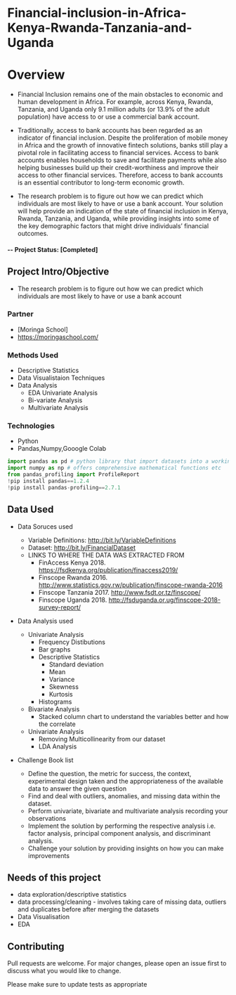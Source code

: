 # Financial-inclusion-in-Africa-Kenya-Rwanda-Tanzania-and-Uganda

# Overview 

* Financial Inclusion remains one of the main obstacles to economic and human development in Africa. For example, across Kenya, Rwanda, Tanzania, and Uganda only 9.1 million adults (or 13.9% of the adult population) have access to or use a commercial bank account.

* Traditionally, access to bank accounts has been regarded as an indicator of financial inclusion. Despite the proliferation of mobile money in Africa and the growth of innovative fintech solutions, banks still play a pivotal role in facilitating access to financial services. Access to bank accounts enables households to save and facilitate payments while also helping businesses build up their credit-worthiness and improve their access to other financial services. Therefore, access to bank accounts is an essential contributor to long-term economic growth.

* The research problem is to figure out how we can predict which individuals are most likely to have or use a bank account. Your solution will help provide an indication of the state of financial inclusion in Kenya, Rwanda, Tanzania, and Uganda, while providing insights into some of the key demographic factors that might drive individuals’ financial outcomes.

#### -- Project Status: [Completed]

## Project Intro/Objective
* The research problem is to figure out how we can predict which individuals are most likely to have or use a bank account

### Partner
* [Moringa School]
* https://moringaschool.com/

### Methods Used
* Descriptive Statistics
* Data Visualistaion Techniques
* Data Analysis
   * EDA Univariate Analysis
   * Bi-variate Analysis
   * Multivariate Analysis

### Technologies
* Python
* Pandas,Numpy,Gooogle Colab

```python
import pandas as pd # python library that import datasets into a working env and does so much more such as helping in cleaning datasets etc
import numpy as np # offers comprehensive mathematical functions etc
from pandas_profiling import ProfileReport
!pip install pandas==1.2.4
!pip install pandas-profiling==2.7.1
```

## Data Used
 * Data Soruces used
    * Variable Definitions: http://bit.ly/VariableDefinitions
    * Dataset: http://bit.ly/FinancialDataset
    * LINKS TO WHERE THE DATA WAS EXTRACTED FROM
        * FinAccess Kenya 2018. https://fsdkenya.org/publication/finaccess2019/
        * Finscope Rwanda 2016. http://www.statistics.gov.rw/publication/finscope-rwanda-2016
        * Finscope Tanzania 2017. http://www.fsdt.or.tz/finscope/
        * Finscope Uganda 2018. http://fsduganda.or.ug/finscope-2018-survey-report/
  * Data Analysis used
      * Univariate Analysis 
          * Frequency Distibutions
          * Bar graphs
          * Descriptive Statistics
              * Standard deviation
              * Mean
              * Variance
              * Skewness
              * Kurtosis
          * Histograms
       * Bivariate Analysis
           * Stacked column chart to understand the variables better and how the correlate
       * Univariate Analysis 
           * Removing Multicollinearity from our dataset
           * LDA Analysis
        
  * Challenge Book list
     * Define the question, the metric for success, the context, experimental design taken and the appropriateness of the available data to answer the given question
     * Find and deal with outliers, anomalies, and missing data within the dataset.
     * Perform univariate, bivariate and multivariate analysis recording your observations
     * Implement the solution by performing the respective analysis i.e. factor analysis, principal component analysis, and discriminant analysis.
     * Challenge your solution by providing insights on how you can make improvements
  
## Needs of this project
- data exploration/descriptive statistics
- data processing/cleaning - involves taking care of missing data, outliers and duplicates before after merging the datasets
- Data Visualisation
- EDA 

## Contributing
Pull requests are welcome. For major changes, please open an issue first to discuss what you would like to change.

Please make sure to update tests as appropriate
